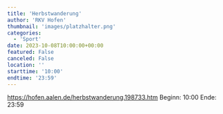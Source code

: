 ```yaml
---
title: 'Herbstwanderung'
author: 'RKV Hofen'
thumbnail: 'images/platzhalter.png'
categories:
  - 'Sport'
date: 2023-10-08T10:00:00+00:00
featured: False
canceled: False
location: ''
starttime: '10:00'
endtime: '23:59'
---
```

https://hofen.aalen.de/herbstwanderung.198733.htm
Beginn: 10:00
 Ende: 23:59